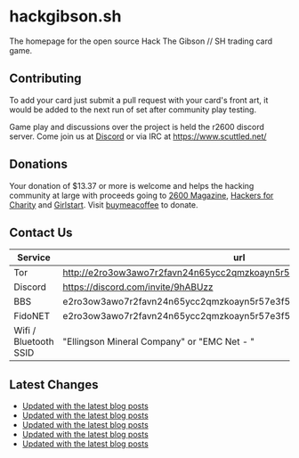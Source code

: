 # hackgibson.sh
The homepage for the open source Hack The Gibson // SH trading card game.


## Contributing

To add your card just submit a pull request with your card's front art, it would be added to the next run of set after community play testing.

Game play and discussions over the project is held the r2600 discord server. Come join us at [Discord](https://discord.com/invite/9hABUzz) or via IRC at https://www.scuttled.net/


## Donations

Your donation of $13.37 or more is welcome and helps the hacking community at large with proceeds going to [2600 Magazine](https://2600.com/), [Hackers for Charity](https://hackersforcharity.org) and [Girlstart](https://girlstart.org).  Visit [buymeacoffee](https://www.buymeacoffee.com/hackgibson.sh) to donate.


## Contact Us

Service | url
-|-
Tor | http://e2ro3ow3awo7r2favn24n65ycc2qmzkoayn5r57e3f56nvjwdcgg32ad.onion
Discord | https://discord.com/invite/9hABUzz
BBS | e2ro3ow3awo7r2favn24n65ycc2qmzkoayn5r57e3f56nvjwdcgg32ad.onion:23
FidoNET | e2ro3ow3awo7r2favn24n65ycc2qmzkoayn5r57e3f56nvjwdcgg32ad.onion:24554
Wifi / Bluetooth SSID | "Ellingson Mineral Company" or "EMC Net - <fidonet address>"

## Latest Changes
<!-- BLOG-POST-LIST:START -->
- [Updated with the latest blog posts](https://github.com/DFW2600/hackgibson.sh/commit/085f1c7f2c1953c3f22e1ca00fb91788d39446e5)
- [Updated with the latest blog posts](https://github.com/DFW2600/hackgibson.sh/commit/cc7e6ce770c977e8e1fcfd620f2651ab8215357d)
- [Updated with the latest blog posts](https://github.com/DFW2600/hackgibson.sh/commit/d3069a6cdf309bd7a84926501192f28451d95747)
- [Updated with the latest blog posts](https://github.com/DFW2600/hackgibson.sh/commit/1e533a70a52b9d8c6096d32c28e75082c391ef6d)
- [Updated with the latest blog posts](https://github.com/DFW2600/hackgibson.sh/commit/6c3891c0fdf16e0fbedbed118581b34ef81fd21a)
<!-- BLOG-POST-LIST:END -->
